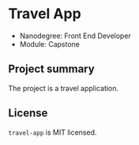 # Travel App
* Nanodegree: Front End Developer
* Module: Capstone

## Project summary
The project is a travel application.

## License
`travel-app` is MIT licensed.
